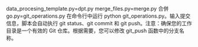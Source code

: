 data_procesing_template.py=dpt.py
merge_files.py=merge.py 合併
go.py=git_operations.py 在命令行中运行 python git_operations.py。输入提交信息，脚本会自动执行 git status、git commit 和 git push。注意：确保您的工作目录是一个有效的 Git 仓库。根据需要，您可以修改 git_push 函数中的分支名称。